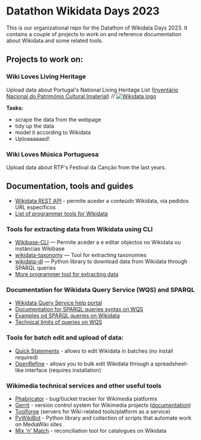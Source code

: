 # Datathon Wikidata Days 2023

This is our organizational repo for the Datathon of Wikidata Days 2023. It contains a couple of projects to work on and reference documentation about Wikidata and some related tools.

## Projects to work on:

### Wiki Loves Living Heritage
Upload data about Portugal's National Living Heritage List ([Inventário Nacional do Património Cultural Imaterial](http://www.matrizpci.dgpc.pt/MatrizPCI.Web/pt-PT/InventarioNacional/Index)) // [![Wikidata logo](https://img.shields.io/badge/Wikidata-006699.svg?style=for-the-badge&logo=Wikidata&logoColor=white)](https://www.wikidata.org/wiki/Q108000091)

__Tasks:__
- scrape the data from the webpage
- tidy up the data
- model it according to Wikidata
- Uploaaaaaad!

### Wiki Loves Música Portuguesa
Upload data about RTP's Festival da Canção from the last years.

## Documentation, tools and guides
- [Wikidata REST API](https://www.wikidata.org/wiki/Wikidata:REST_API) - permite aceder a conteúdo Wikidata, via pedidos URL específicos
- [List of programmer tools for Wikidata](https://www.wikidata.org/wiki/Wikidata:Tools/For_programmers)

### Tools for extracting data from Wikidata using CLI

- [Wikibase-CLI](https://github.com/maxlath/wikibase-cli) — Permite aceder a e editar objectos no Wikidata ou instâncias Wikibase 
- [wikidata-taxonomy](https://www.npmjs.com/package/wikidata-taxonomy) — Tool for extracting taxonomies
- [wikidata-dl](https://pypi.org/project/wikidata-dl/) — Python library to download data from Wikidata through SPARQL queries
- [More programmer tool for extracting data](https://www.wikidata.org/wiki/Wikidata:Tools/For_programmers#Data_access_libraries)

### Documentation for Wikidata Query Service (WQS) and SPARQL

- [Wikidata Query Service help portal](https://www.wikidata.org/wiki/Special:MyLanguage/Wikidata:SPARQL_query_service/Wikidata_Query_Help)
- [Documentation for SPARQL queries syntax on WQS](https://www.wikidata.org/wiki/Special:MyLanguage/Wikidata:SPARQL_query_service/queries)
- [Examples od SPARQL queries on Wikidata](https://www.wikidata.org/wiki/Special:MyLanguage/Wikidata:SPARQL_query_service/queries/examples)
- [Technical limits of queries on WQS](https://www.wikidata.org/wiki/Wikidata:SPARQL_query_service/query_limits)

### Tools for batch edit and upload of data:
- [Quick Statements](https://www.wikidata.org/wiki/Help:QuickStatements) - allows to edit Wikidata in batches (no install required)
- [OpenRefine](https://openrefine.org/) - allows you to bulk edit Wikidata through a spreadsheet-like interface (requires installation)

### Wikimedia technical services and other useful tools
- [Phabricator](https://phabricator.wikimedia.org/) - bug/tiucket tracker for Wikimedia platforms
- [Gerrit](https://gerrit.wikimedia.org/) - version control system for Wikimedia projects ([documentation](https://gerrit.wikimedia.org/r/Documentation/index.html#_about_gerrit))
- [Toolforge](https://wikitech.wikimedia.org/wiki/Portal:Toolforge) (servers for Wiki-related tools/platform as a service)
- [PyWikiBot](https://www.mediawiki.org/wiki/Manual:Pywikibot) - Python library and collection of scripts that automate work on MediaWiki sites
- [Mix 'n' Match](https://meta.wikimedia.org/wiki/Mix%27n%27match) - reconciliation tool for catalogues on Wikidata

